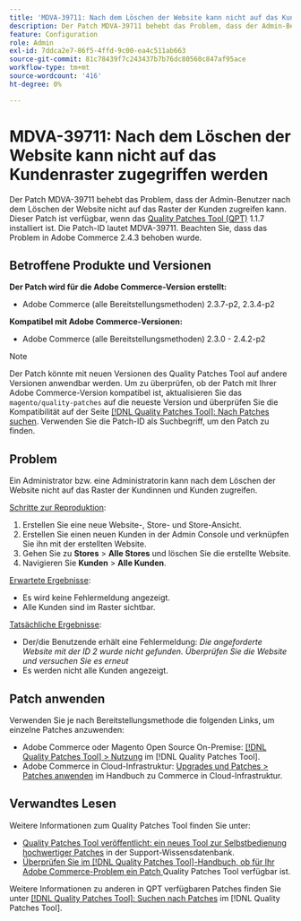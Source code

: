 ```yaml
---
title: 'MDVA-39711: Nach dem Löschen der Website kann nicht auf das Kundenraster zugegriffen werden'
description: Der Patch MDVA-39711 behebt das Problem, dass der Admin-Benutzer nach dem Löschen der Website nicht auf das Raster der Kunden zugreifen kann. Dieser Patch ist verfügbar, wenn das [Quality Patches Tool (QPT)](https://experienceleague.adobe.com/de/docs/commerce-knowledge-base/kb/announcements/commerce-announcements/magento-quality-patches-released-new-tool-to-self-serve-quality-patches) 1.1.7 installiert ist. Die Patch-ID lautet MDVA-39711. Beachten Sie, dass das Problem in Adobe Commerce 2.4.3 behoben wurde.
feature: Configuration
role: Admin
exl-id: 7ddca2e7-86f5-4ffd-9c00-ea4c511ab663
source-git-commit: 81c78439f7c243437b7b76dc80560c847af95ace
workflow-type: tm+mt
source-wordcount: '416'
ht-degree: 0%

---
```


# MDVA-39711: Nach dem Löschen der Website kann nicht auf das Kundenraster zugegriffen werden

Der Patch MDVA-39711 behebt das Problem, dass der Admin-Benutzer nach dem Löschen der Website nicht auf das Raster der Kunden zugreifen kann. Dieser Patch ist verfügbar, wenn das [Quality Patches Tool (QPT)](https://experienceleague.adobe.com/de/docs/commerce-knowledge-base/kb/announcements/commerce-announcements/magento-quality-patches-released-new-tool-to-self-serve-quality-patches) 1.1.7 installiert ist. Die Patch-ID lautet MDVA-39711. Beachten Sie, dass das Problem in Adobe Commerce 2.4.3 behoben wurde.

## Betroffene Produkte und Versionen

**Der Patch wird für die Adobe Commerce-Version erstellt:**

* Adobe Commerce (alle Bereitstellungsmethoden) 2.3.7-p2, 2.3.4-p2

**Kompatibel mit Adobe Commerce-Versionen:**

* Adobe Commerce (alle Bereitstellungsmethoden) 2.3.0 - 2.4.2-p2

>[!NOTE]
>
>Der Patch könnte mit neuen Versionen des Quality Patches Tool auf andere Versionen anwendbar werden. Um zu überprüfen, ob der Patch mit Ihrer Adobe Commerce-Version kompatibel ist, aktualisieren Sie das `magento/quality-patches` auf die neueste Version und überprüfen Sie die Kompatibilität auf der Seite [[!DNL Quality Patches Tool]: Nach Patches suchen](https://experienceleague.adobe.com/de/docs/commerce-knowledge-base/kb/announcements/commerce-announcements/magento-quality-patches-released-new-tool-to-self-serve-quality-patches). Verwenden Sie die Patch-ID als Suchbegriff, um den Patch zu finden.

## Problem

Ein Administrator bzw. eine Administratorin kann nach dem Löschen der Website nicht auf das Raster der Kundinnen und Kunden zugreifen.

<u>Schritte zur Reproduktion</u>:

1. Erstellen Sie eine neue Website-, Store- und Store-Ansicht.
1. Erstellen Sie einen neuen Kunden in der Admin Console und verknüpfen Sie ihn mit der erstellten Website.
1. Gehen Sie zu **Stores** > **Alle Stores** und löschen Sie die erstellte Website.
1. Navigieren Sie **Kunden** > **Alle Kunden**.

<u>Erwartete Ergebnisse</u>:

* Es wird keine Fehlermeldung angezeigt.
* Alle Kunden sind im Raster sichtbar.

<u>Tatsächliche Ergebnisse</u>:

* Der/die Benutzende erhält eine Fehlermeldung: *Die angeforderte Website mit der ID 2 wurde nicht gefunden. Überprüfen Sie die Website und versuchen Sie es erneut*
* Es werden nicht alle Kunden angezeigt.

## Patch anwenden

Verwenden Sie je nach Bereitstellungsmethode die folgenden Links, um einzelne Patches anzuwenden:

* Adobe Commerce oder Magento Open Source On-Premise: [[!DNL Quality Patches Tool] > Nutzung](/help/tools/quality-patches-tool/usage.md) im [!DNL Quality Patches Tool].
* Adobe Commerce in Cloud-Infrastruktur: [Upgrades und Patches > Patches anwenden](https://experienceleague.adobe.com/docs/commerce-cloud-service/user-guide/develop/upgrade/apply-patches.html?lang=de) im Handbuch zu Commerce in Cloud-Infrastruktur.

## Verwandtes Lesen

Weitere Informationen zum Quality Patches Tool finden Sie unter:

* [Quality Patches Tool veröffentlicht: ein neues Tool zur Selbstbedienung hochwertiger Patches](https://experienceleague.adobe.com/de/docs/commerce-knowledge-base/kb/announcements/commerce-announcements/magento-quality-patches-released-new-tool-to-self-serve-quality-patches) in der Support-Wissensdatenbank.
* [Überprüfen Sie im [!DNL Quality Patches Tool]-Handbuch, ob für Ihr Adobe Commerce-Problem ein Patch ](/help/tools/quality-patches-tool/patches-available-in-qpt/check-patch-for-magento-issue-with-magento-quality-patches.md) Quality Patches Tool verfügbar ist.

Weitere Informationen zu anderen in QPT verfügbaren Patches finden Sie unter [[!DNL Quality Patches Tool]: Suchen nach Patches](https://experienceleague.adobe.com/tools/commerce-quality-patches/index.html?lang=de) im [!DNL Quality Patches Tool].
